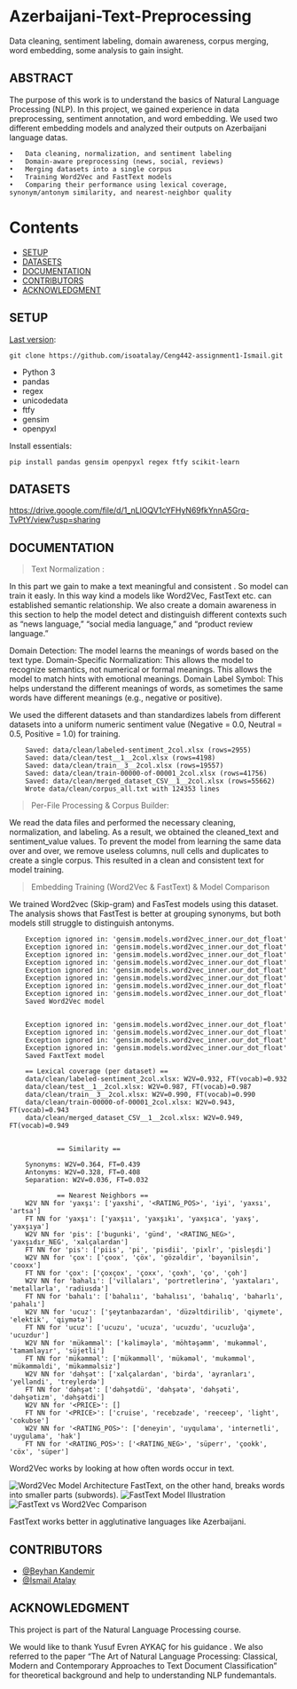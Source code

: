 # Azerbaijani-Text-Preprocessing
Data cleaning, sentiment labeling, domain awareness, corpus merging, word embedding, some analysis to gain insight.

## ABSTRACT
The purpose of this work is to understand the basics of Natural Language Processing (NLP). In this project, we gained experience in data preprocessing, sentiment annotation, and word embedding. We used two different embedding models and analyzed their outputs on Azerbaijani language datas.

	•	Data cleaning, normalization, and sentiment labeling
	•	Domain-aware preprocessing (news, social, reviews)
	•	Merging datasets into a single corpus
	•	Training Word2Vec and FastText models
	•	Comparing their performance using lexical coverage, synonym/antonym similarity, and nearest-neighbor quality

# Contents
- [SETUP](#setup)
- [DATASETS](#datasets)
- [DOCUMENTATION](#documentation)
- [CONTRIBUTORS](#contributers)
- [ACKNOWLEDGMENT](#acknowledgment)

## SETUP 
[Last version](#lastversion):  

    git clone https://github.com/isoatalay/Ceng442-assignment1-Ismail.git

- Python 3
- pandas
- regex
- unicodedata
- ftfy
- gensim
- openpyxl

Install essentials:

    pip install pandas gensim openpyxl regex ftfy scikit-learn

## DATASETS
https://drive.google.com/file/d/1_nLlOQV1cYFHyN69fkYnnA5Grq-TvPtY/view?usp=sharing

## DOCUMENTATION
> Text Normalization :

In this part we gain to make a text meaningful and consistent . So model can train it easly. In this way  kind a models like Word2Vec, FastText etc. can established semantic relationship. We also create a domain awareness in this section to help the model detect and distinguish different contexts such as “news language,” “social media language,” and “product review language.”

Domain Detection: The model learns the meanings of words based on the text type.
Domain-Specific Normalization: This allows the model to recognize semantics, not numerical or formal meanings. This allows the model to match hints with emotional meanings.
Domain Label Symbol: This helps understand the different meanings of words, as sometimes the same words have different meanings (e.g., negative or positive).

We used the different datasets and than standardizes labels from different datasets into a uniform numeric sentiment value  (Negative = 0.0, Neutral = 0.5, Positive = 1.0) for training.



        Saved: data/clean/labeled-sentiment_2col.xlsx (rows=2955)
        Saved: data/clean/test__1__2col.xlsx (rows=4198)
        Saved: data/clean/train__3__2col.xlsx (rows=19557)
        Saved: data/clean/train-00000-of-00001_2col.xlsx (rows=41756)
        Saved: data/clean/merged_dataset_CSV__1__2col.xlsx (rows=55662)
        Wrote data/clean/corpus_all.txt with 124353 lines

> Per-File Processing & Corpus Builder: 

We read the data files and performed the necessary cleaning, normalization, and labeling. As a result, we obtained the cleaned_text and sentiment_value values. To prevent the model from learning the same data over and over, we remove useless columns, null cells and duplicates to create a single corpus. This resulted in a clean and consistent text for model training.

> Embedding Training (Word2Vec & FastText) &  Model Comparison

We trained Word2vec (Skip-gram) and FasTest models using this dataset. The analysis shows that FastTest is better at grouping synonyms, but both models still struggle to distinguish antonyms.

        Exception ignored in: 'gensim.models.word2vec_inner.our_dot_float'
        Exception ignored in: 'gensim.models.word2vec_inner.our_dot_float'
        Exception ignored in: 'gensim.models.word2vec_inner.our_dot_float'
        Exception ignored in: 'gensim.models.word2vec_inner.our_dot_float'
        Exception ignored in: 'gensim.models.word2vec_inner.our_dot_float'
        Exception ignored in: 'gensim.models.word2vec_inner.our_dot_float'
        Exception ignored in: 'gensim.models.word2vec_inner.our_dot_float'
        Exception ignored in: 'gensim.models.word2vec_inner.our_dot_float'
        Saved Word2Vec model


        Exception ignored in: 'gensim.models.word2vec_inner.our_dot_float'
        Exception ignored in: 'gensim.models.word2vec_inner.our_dot_float'
        Exception ignored in: 'gensim.models.word2vec_inner.our_dot_float'
        Exception ignored in: 'gensim.models.word2vec_inner.our_dot_float'
        Saved FaxtText model

        == Lexical coverage (per dataset) ==
        data/clean/labeled-sentiment_2col.xlsx: W2V=0.932, FT(vocab)=0.932
        data/clean/test__1__2col.xlsx: W2V=0.987, FT(vocab)=0.987
        data/clean/train__3__2col.xlsx: W2V=0.990, FT(vocab)=0.990
        data/clean/train-00000-of-00001_2col.xlsx: W2V=0.943, FT(vocab)=0.943
        data/clean/merged_dataset_CSV__1__2col.xlsx: W2V=0.949, FT(vocab)=0.949


                == Similarity ==
                
        Synonyms: W2V=0.364, FT=0.439
        Antonyms: W2V=0.328, FT=0.408
        Separation: W2V=0.036, FT=0.032

                == Nearest Neighbors ==
        W2V NN for 'yaxşı': ['yaxshi', '<RATING_POS>', 'iyi', 'yaxsı', 'artsa']
        FT NN for 'yaxşı': ['yaxşıı', 'yaxşıkı', 'yaxşıca', 'yaxş', 'yaxşıya']
        W2V NN for 'pis': ['bugunki', 'günd', '<RATING_NEG>', 'yaxşıdır_NEG', 'xalçalardan']
        FT NN for 'pis': ['piis', 'pi', 'pisdii', 'pixlr', 'pisleşdi']
        W2V NN for 'çox': ['çoox', 'çöx', 'gözəldir', 'bəyənilsin', 'cooxx']
        FT NN for 'çox': ['çoxçox', 'çoxx', 'çoxh', 'ço', 'çoh']
        W2V NN for 'bahalı': ['villaları', 'portretlerinə', 'yaxtaları', 'metallarla', 'radiusda']
        FT NN for 'bahalı': ['bahalıı', 'bahalısı', 'bahalıq', 'baharlı', 'pahalı']
        W2V NN for 'ucuz': ['şeytanbazardan', 'düzəltdirilib', 'qiymete', 'elektik', 'qiymətə']
        FT NN for 'ucuz': ['ucuzu', 'ucuza', 'ucuzdu', 'ucuzluğa', 'ucuzdur']
        W2V NN for 'mükəmməl': ['kəliməylə', 'möhtəşəmm', 'mukəmməl', 'tamamlayır', 'süjetli']
        FT NN for 'mükəmməl': ['mükəmməll', 'mükəməl', 'mukəmməl', 'mükəmməldi', 'mükəmməlsiz']
        W2V NN for 'dəhşət': ['xalçalardan', 'birda', 'ayranları', 'yelləndi', 'treylerdə']
        FT NN for 'dəhşət': ['dəhşətdü', 'dəhşətə', 'dəhşəti', 'dəhşətizm', 'dəhşətdi']
        W2V NN for '<PRICE>': []
        FT NN for '<PRICE>': ['cruise', 'recebzade', 'reeceep', 'light', 'cokubse']
        W2V NN for '<RATING_POS>': ['deneyin', 'uyqulama', 'internetli', 'uygulama', 'hak']
        FT NN for '<RATING_POS>': ['<RATING_NEG>', 'süperr', 'çookk', 'cöx', 'süper']

Word2Vec works by looking at how often words occur in text. 

![Word2Vec Model Architecture](word2vec.png)
FastText, on the other hand, breaks words into smaller parts (subwords). 
![FastText Model Illustration](fastText.png)
![FastText vs Word2Vec Comparison](fastText-vs.-Word2Vec.png)

FastText works better in agglutinative languages ​​like Azerbaijani.
## CONTRIBUTORS
- [@Beyhan Kandemir](https://github.com/Beykn) 
- [@İsmail Atalay](https://github.com/isoatalay)



## ACKNOWLEDGMENT

This project is part of the Natural Language Processing course.

We would like to thank  Yusuf Evren AYKAÇ for his guidance . We also referred to the paper “The Art of Natural Language Processing: Classical, Modern and Contemporary Approaches to Text Document Classification” for theoretical background and help to understanding NLP fundemantals.
